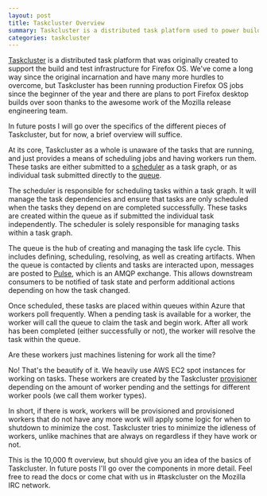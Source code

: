 ```yaml
---
layout: post
title: Taskcluster Overview
summary: Taskcluster is a distributed task platform used to power builds/tests within Mozilla.
categories: taskcluster
---
```


[Taskcluster](http://docs.taskcluster.net/) is a distributed task platform that was originally created to support
the build and test infrastructure for Firefox OS.  We've come a long way since the original
incarnation and have many more hurdles to overcome, but Taskcluster has been running production
Firefox OS jobs since the beginner of the year and there are plans to port Firefox desktop builds over soon
thanks to the awesome work of the Mozilla release engineering team.

In future posts I will go over the specifics of the different pieces of Taskcluster, but for now,
a brief overview will suffice.

At its core, Taskcluster as a whole is unaware of the tasks that are running, and just provides a means
of scheduling jobs and having workers run them.  These tasks are either submitted to a
[scheduler](http://docs.taskcluster.net/scheduler/) as a task graph, or as individual task submitted
directly to the [queue](http://docs.taskcluster.net/queue).

The scheduler is responsible for scheduling tasks within a task graph.  It will manage the task
dependencies and ensure that tasks are only scheduled when the tasks they depend on are completed
successfully.  These tasks are created within the queue as if submitted the individual task
independently.  The scheduler is solely responsible for managing tasks within a task graph.

The queue is the hub of creating and managing the task life cycle.  This includes defining,
scheduling, resolving, as well as creating artifacts.  When the queue is contacted by clients
and tasks are interacted upon, messages are posted to [Pulse](https://pulse.mozilla.org/), which is
an AMQP exchange.  This allows downstream consumers to be notified of task state and perform additional
actions depending on how the task changed.

Once scheduled, these tasks are placed within queues within Azure that workers poll frequently.
When a pending task is available for a worker, the worker will call the queue to claim the task and begin work.  After
all work has been completed (either successfully or not), the worker will resolve the task within the queue.

Are these workers just machines listening for work all the time?

No! That's the beautify of it.  We heavily use AWS EC2 spot instances for working on tasks.  These workers
are created by the Taskcluster [provisioner](http://docs.taskcluster.net/aws-provisioner/) depending
on the amount of worker pending and the settings for different worker pools (we call them worker types).

In short, if there is work, workers will be provisioned and provisioned workers that do not have any
more work will apply some logic for when to shutdown to minimize the cost.  Taskcluster tries to minimize
the idleness of workers, unlike machines that are always on regardless if they have work or not.

This is the 10,000 ft overview, but should give you an idea of the basics of Taskcluster.  In future posts
I'll go over the components in more detail.  Feel free to read the docs or come chat with us in #taskcluster
on the Mozilla IRC network.
